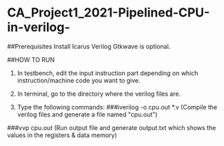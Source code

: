 # CA_Project1_2021-Pipelined-CPU-in-verilog-

##Prerequisites
Install Icarus Verilog
Gtkwave is optional.

##HOW TO RUN
1) In testbench, edit the input instruction part depending on which instruction/machine code you want to give.

2) In terminal, go to the directory where the verilog files are.

3) Type the following commands:
###iverilog -o cpu.out *.v     (Compile the verilog files and generate a file named "cpu.out")

###vvp cpu.out                 (Run output file and generate output.txt which shows the values in the registers & data memory)

